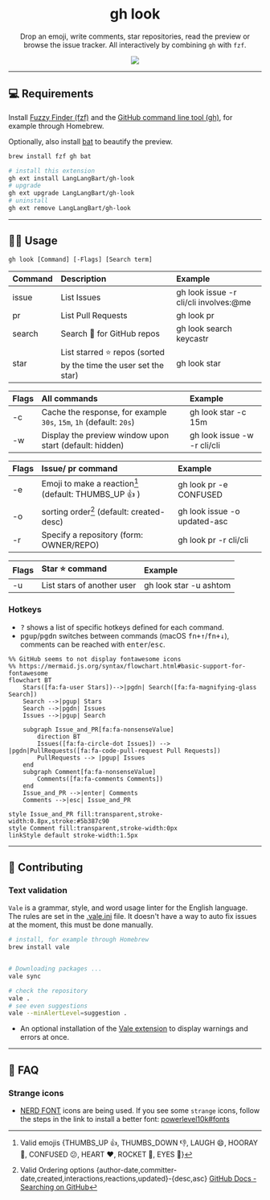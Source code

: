 <div align="center">

# gh look

Drop an emoji, write comments, star repositories, read the preview or browse the issue tracker. All interactively by combining `gh` with `fzf`.

![](https://user-images.githubusercontent.com/92653266/210178720-24bc78ef-5ae6-414c-8007-862a2a8f087e.gif)

</div>

---

## 💻 Requirements
Install [Fuzzy Finder (fzf)](https://github.com/junegunn/fzf#installation)  and the [GitHub command line tool (gh)](https://github.com/cli/cli#installation), for example through Homebrew.

Optionally, also install [bat](https://github.com/sharkdp/bat#installation) to beautify the preview.

```zsh
brew install fzf gh bat

# install this extension
gh ext install LangLangBart/gh-look
# upgrade
gh ext upgrade LangLangBart/gh-look
# uninstall
gh ext remove LangLangBart/gh-look
```

---

## 👨‍💻 Usage

```
gh look [Command] [-Flags] [Search term]
```

| Command | Description                                                     | Example                               |
| :------ | :-------------------------------------------------------------- | :------------------------------------ |
| issue   | List Issues                                                     | gh look issue -r cli/cli involves:@me |
| pr      | List Pull Requests                                              | gh look pr                            |
| search  | Search 🔎 for GitHub repos                                       | gh look search keycastr               |
| star    | List starred ⭐️ repos (sorted by the time the user set the star) | gh look star                          |

| Flags | All commands                                                        | Example                     |
| :---- | :------------------------------------------------------------------ | :-------------------------- |
| -c    | Cache the response, for example `30s`, `15m`, `1h` (default: `20s`) | gh look star -c 15m         |
| -w    | Display the preview window upon start (default: hidden)             | gh look issue -w -r cli/cli |

| Flags | Issue/ pr command                                    | Example                      |
| :---- | :--------------------------------------------------- | :--------------------------- |
| -e    | Emoji to make a reaction[^1] (default: THUMBS_UP 👍 ) | gh look pr -e CONFUSED       |
| -o    | sorting order[^2] (default: created-desc)            | gh look issue -o updated-asc |
| -r    | Specify a repository (form: OWNER/REPO)              | gh look pr -r cli/cli        |

| Flags | Star ⭐️ command             | Example                |
| :---- | :------------------------- | :--------------------- |
| -u    | List stars of another user | gh look star -u ashtom |


[^1]: Valid emojis {THUMBS_UP 👍, THUMBS_DOWN 👎, LAUGH 😄, HOORAY 🎉, CONFUSED 😕, HEART ❤️, ROCKET 🚀, EYES 👀}
[^2]: Valid Ordering options {author-date,committer-date,created,interactions,reactions,updated}-{desc,asc}
  [GitHub Docs - Searching on GitHub](https://docs.github.com/en/search-github/searching-on-github)


### Hotkeys
- <kbd>?</kbd> shows a list of specific hotkeys defined for each command.
- <kbd>pgup</kbd>/<kbd>pgdn</kbd> switches between commands (macOS <kbd>fn+↑</kbd>/<kbd>fn+↓</kbd>), comments can be reached with <kbd>enter</kbd>/<kbd>esc</kbd>.

```mermaid
%% GitHub seems to not display fontawesome icons
%% https://mermaid.js.org/syntax/flowchart.html#basic-support-for-fontawesome
flowchart BT
    Stars([fa:fa-user Stars])-->|pgdn| Search([fa:fa-magnifying-glass Search])
    Search -->|pgup| Stars
    Search -->|pgdn| Issues
    Issues -->|pgup| Search

    subgraph Issue_and_PR[fa:fa-nonsenseValue]
        direction BT
        Issues([fa:fa-circle-dot Issues]) --> |pgdn|PullRequests([fa:fa-code-pull-request Pull Requests])
        PullRequests --> |pgup| Issues
    end
    subgraph Comment[fa:fa-nonsenseValue]
        Comments([fa:fa-comments Comments])
    end
    Issue_and_PR -->|enter| Comments
    Comments -->|esc| Issue_and_PR

style Issue_and_PR fill:transparent,stroke-width:0.8px,stroke:#5b387c90
style Comment fill:transparent,stroke-width:0px
linkStyle default stroke-width:1.5px
```

---

## 💪 Contributing

### Text validation
`Vale` is a grammar, style, and word usage linter for the English language. The rules are set in the [.vale.ini](.vale.ini) file. It doesn't have a way to auto fix issues at the moment, this must be done manually.

```zsh
# install, for example through Homebrew
brew install vale


# Downloading packages ...
vale sync

# check the repository
vale .
# see even suggestions
vale --minAlertLevel=suggestion .
```

* An optional installation of the [Vale extension](https://marketplace.visualstudio.com/items?itemName=errata-ai.vale-server) to display warnings and errors at once.

---

## 💁 FAQ

### Strange icons
- [NERD FONT](https://www.nerdfonts.com/cheat-sheet) icons are being used. If you see some `strange` icons, follow the steps in the link to install a better font: [powerlevel10k#fonts](https://github.com/romkatv/powerlevel10k#fonts)

